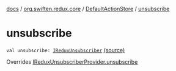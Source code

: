 [docs](../../index.md) / [org.swiften.redux.core](../index.md) / [DefaultActionStore](index.md) / [unsubscribe](./unsubscribe.md)

# unsubscribe

`val unsubscribe: `[`IReduxUnsubscriber`](../-i-redux-unsubscriber.md) [(source)](https://github.com/protoman92/KotlinRedux/tree/master/common/common-core/src/main/kotlin/org/swiften/redux/core/DefaultActionStore.kt#L23)

Overrides [IReduxUnsubscriberProvider.unsubscribe](../-i-redux-unsubscriber-provider/unsubscribe.md)

